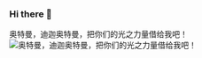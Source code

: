 ### Hi there 👋
奥特曼，迪迦奥特曼，把你们的光之力量借给我吧！
![奥特曼，迪迦奥特曼，把你们的光之力量借给我吧！](https://github.com/tanglinghan/tanglinghan/blob/main/aa18972bd40735fafa97c17592510fb30e240892.gif)
